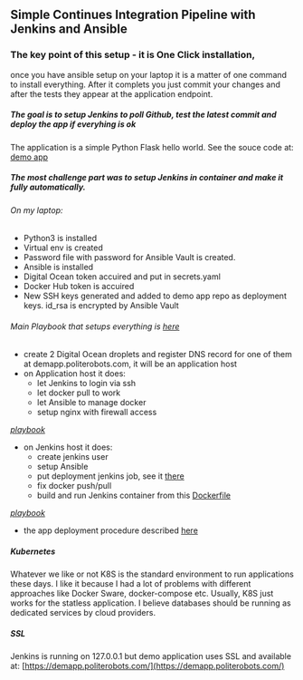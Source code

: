## Simple Continues Integration Pipeline with Jenkins and Ansible
### The key point of this setup - it is One Click installation,
once you have ansible setup on your laptop it is a matter of one command to install everything.
After it complets you just commit your changes and after the tests they appear at the application endpoint.
##### The goal is to setup Jenkins to poll Github, test the latest commit and deploy the app if everyhing is ok
The application is a simple Python Flask hello world. See the souce code at: [demo app](https://github.com/dmitriko/demoapp)
##### The most challenge part was to setup Jenkins in container and make it fully automatically.
###### On my laptop:
- Python3 is installed
- Virtual env is created
- Password file with password for Ansible Vault is created.
- Ansible is installed
- Digital Ocean token accuired and put in secrets.yaml
- Docker Hub token is accuired
- New SSH keys generated and added to demo app repo as deployment keys. id_rsa is encrypted by Ansible Vault
###### Main Playbook that setups everything is [here](https://github.com/dmitriko/trgops/blob/master/site.yaml)
- create 2 Digital Ocean droplets and register DNS record for one of them at demapp.politerobots.com,
it will be an application host  
- on Application host it does: 
	- let Jenkins to login via ssh
	- let docker pull to work
	- let Ansible to manage docker
	- setup nginx with firewall access    

[_playbook_](https://github.com/dmitriko/trgops/blob/master/roles/app/tasks/main.yaml)
- on Jenkins host it does: 
	- create jenkins user
	- setup Ansible 
	- put deployment jenkins job, see it [there](https://github.com/dmitriko/trgops/blob/master/roles/jenkins/files/deploy_job_config.xml)
	- fix docker push/pull
	- build and run Jenkins container from this [Dockerfile](https://github.com/dmitriko/trgops/blob/master/roles/jenkins/files/docker_image/Dockerfile)

[_playbook_](https://github.com/dmitriko/trgops/blob/master/roles/jenkins/tasks/main.yaml)
- the app deployment procedure described [here](https://github.com/dmitriko/demops/blob/master/roles/jenkins/files/deploy.yaml)

##### Kubernetes
Whatever we like or not K8S is the standard environment to run applications these days. I like it because I had a lot of problems with different approaches like Docker Sware, docker-compose etc. Usually, K8S just works for the statless application. I believe databases should be running as dedicated services by cloud providers.

##### SSL
Jenkins is running on 127.0.0.1 but demo application uses SSL and available at: [https://demapp.politerobots.com/](https://demapp.politerobots.com/)

